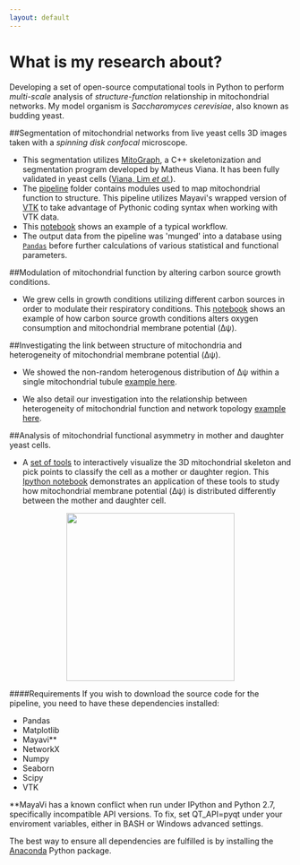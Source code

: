 ```yaml
---
layout: default
---
```

# What is my research about?
Developing a set of open-source computational tools in Python to perform *multi-scale* analysis of *structure-function* relationship in mitochondrial networks. My model organism is *Saccharomyces cerevisiae*, also known as budding yeast.

##Segmentation of mitochondrial networks from live yeast cells 3D images taken with a *spinning disk confocal* microscope.
- This segmentation utilizes [MitoGraph](https://github.com/vianamp/MitoGraph.git), a C++ skeletonization and segmentation program developed by Matheus Viana. It has been fully validated in yeast cells \([Viana, Lim *et al.*](http://www.ncbi.nlm.nih.gov/pubmed/25640425)). 
- The [pipeline](https://github.com/moosekaka/sweepython/blob/master/pipeline) folder contains modules used to map mitochondrial function to structure. This pipeline utilizes Mayavi's wrapped version of [VTK](http://www.vtk.org/) to take advantage of Pythonic coding syntax when working with VTK data.
- This [notebook](https://github.com/moosekaka/sweepython/blob/master/Pipeline.ipynb) shows an example of a typical workflow.
- The output data from the pipeline was 'munged' into a database using [`Pandas`](http://pandas.pydata.org/pandas-docs/stable/) before further calculations of various statistical and functional parameters.

##Modulation of mitochondrial function by altering carbon source growth conditions.
- We grew cells in growth conditions utilizing different carbon sources in order to modulate their respiratory conditions. This [notebook](https://github.com/moosekaka/sweepython/blob/master/o2_vr_dy_panel.ipynb) shows an example of how carbon source growth conditions alters oxygen consumption and mitochondrial membrane potential (Δψ).

##Investigating the link between structure of mitochondria and heterogeneity of mitochondrial membrane potential (Δψ).
- We showed the non-random heterogenous distribution of Δψ within a single mitochondrial tubule [example here](https://github.com/moosekaka/sweepython/tree/master/tubuleHet).

- We also detail our investigation into the relationship between heterogeneity of mitochondrial function and network topology [example here](https://github.com/moosekaka/sweepython/tree/master/networkHet).

##Analysis of mitochondrial functional asymmetry in mother and daughter yeast cells.
- A [set of tools](https://github.com/moosekaka/sweepython/tree/master/mombud/vtk_viz) to interactively visualize the 3D mitochondrial skeleton and pick points to classify the cell as a mother or daughter region. This [Ipython notebook](https://github.com/moosekaka/sweepython/blob/master/mother%20bud%20analysis.ipynb) demonstrates an application of these tools to study how mitochondrial membrane potential (Δψ) is distributed differently between the mother and daughter cell.  

<p align="center">
<img src="{{site.github.url}}/images/coors.png" width="300" />
</p>

####Requirements
If you wish to download the source code for the pipeline, you need to have these dependencies installed:

* Pandas
* Matplotlib
* Mayavi\**
* NetworkX
* Numpy
* Seaborn
* Scipy
* VTK

\**MayaVi has a known conflict when run under IPython and Python 2.7, specifically incompatible API versions. To fix, set QT_API=pyqt under your enviroment variables, either in BASH or Windows advanced settings.


The best way to ensure all dependencies are fulfilled is by installing the [Anaconda](https://www.continuum.io/downloads) Python package.

